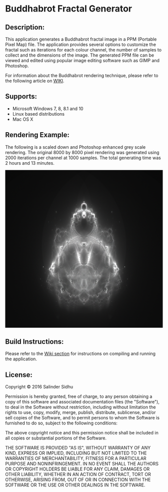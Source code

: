 # Buddhabrot Fractal Generator

## Description:
This application generates a Buddhabrot fractal image in a PPM (Portable Pixel Map) file. The application provides several options to customize the fractal such as iterations for each colour channel, the number of samples to collect and the dimensions of the image. The generated PPM file can be viewed and edited using popular image editing software such as GIMP and Photoshop.

For information about the Buddhabrot rendering technique, please refer to the following article on [WIKI](https://en.wikipedia.org/wiki/Buddhabrot).

## Supports:
- Microsoft Windows 7, 8, 8.1 and 10
- Linux based distributions
- Mac OS X

## Rendering Example:
The following is a scaled down and Photoshop enhanced grey scale rendering. The original 8000 by 8000 pixel rendering was generated using 2000 iterations per channel at 1000 samples. The total generating time was 2 hours and 13 minutes.
<p align='center'>
	<img src='example.png' alt='Rendering Example'/>
</p>

## Build Instructions:
Please refer to the [Wiki section](https://github.com/SalinderSidhu/Buddhabrot/wiki) for instructions on compiling and running the application.

## License:
Copyright &copy; 2016 Salinder Sidhu

Permission is hereby granted, free of charge, to any person obtaining a copy of this software and associated documentation files (the "Software"), to deal in the Software without restriction, including without limitation the rights to use, copy, modify, merge, publish, distribute, sublicense, and/or sell copies of the Software, and to permit persons to whom the Software is furnished to do so, subject to the following conditions:

The above copyright notice and this permission notice shall be included in all copies or substantial portions of the Software.

THE SOFTWARE IS PROVIDED "AS IS", WITHOUT WARRANTY OF ANY KIND, EXPRESS OR IMPLIED, INCLUDING BUT NOT LIMITED TO THE WARRANTIES OF MERCHANTABILITY, FITNESS FOR A PARTICULAR PURPOSE AND NONINFRINGEMENT. IN NO EVENT SHALL THE AUTHORS OR COPYRIGHT HOLDERS BE LIABLE FOR ANY CLAIM, DAMAGES OR OTHER LIABILITY, WHETHER IN AN ACTION OF CONTRACT, TORT OR OTHERWISE, ARISING FROM, OUT OF OR IN CONNECTION WITH THE SOFTWARE OR THE USE OR OTHER DEALINGS IN THE SOFTWARE.
